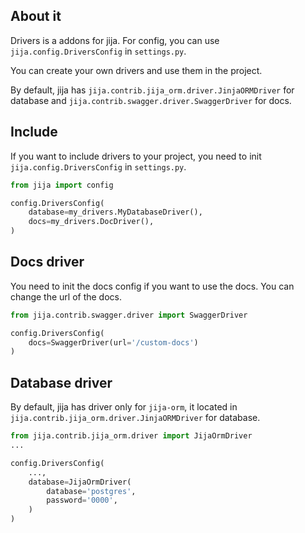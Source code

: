 ## About it
Drivers is a addons for jija.
For config, you can use `jija.config.DriversConfig` in `settings.py`.

You can create your own drivers and use them in the project.

By default, jija has `jija.contrib.jija_orm.driver.JinjaORMDriver` for database
and `jija.contrib.swagger.driver.SwaggerDriver` for docs.

## Include
If you want to include drivers to your project, you need to init `jija.config.DriversConfig` in `settings.py`.

```python
from jija import config

config.DriversConfig(
    database=my_drivers.MyDatabaseDriver(),
    docs=my_drivers.DocDriver(),
)
```

## Docs driver
You need to init the docs config if you want to use the docs.
You can change the url of the docs.

```python
from jija.contrib.swagger.driver import SwaggerDriver

config.DriversConfig(
    docs=SwaggerDriver(url='/custom-docs')
)
``` 


## Database driver
By default, jija has driver only for `jija-orm`, it located in
`jija.contrib.jija_orm.driver.JinjaORMDriver` for database.

```python
from jija.contrib.jija_orm.driver import JijaOrmDriver
...

config.DriversConfig(
    ...,
    database=JijaOrmDriver(
        database='postgres',
        password='0000',
    )
)
```